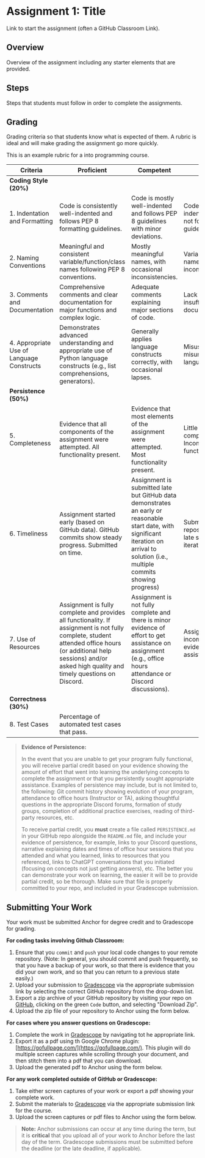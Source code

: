 # Assignment 1: Title

Link to start the assignment (often a GitHub Classroom Link).

## Overview

Overview of the assignment including any starter elements that are provided.  

## Steps

Steps that students must follow in order to complete the assignments.


## Grading

Grading criteria so that students know what is expected of them.  A rubric
is ideal and will make grading the assignment go more quickly. 

This is an example rubric for a into programming course.

| Criteria                            | Proficient                                        | Competent                                          | Developing                                       |
|-------------------------------------|---------------------------------------------------|----------------------------------------------------|--------------------------------------------------|
| **Coding Style (20%)**              |                                                   |                                                    |                                                  |
| 1. Indentation and Formatting       | Code is consistently well-indented and follows PEP 8 formatting guidelines. | Code is mostly well-indented and follows PEP 8 guidelines with minor deviations. | Code lacks consistent indentation and does not follow PEP 8 guidelines. |
| 2. Naming Conventions               | Meaningful and consistent variable/function/class names following PEP 8 conventions. | Mostly meaningful names, with occasional inconsistencies. | Variable/function/class names are unclear or inconsistent. |
| 3. Comments and Documentation       | Comprehensive comments and clear documentation for major functions and complex logic. | Adequate comments explaining major sections of code. | Lack of comments or insufficient documentation. |
| 4. Appropriate Use of Language Constructs | Demonstrates advanced understanding and appropriate use of Python language constructs (e.g., list comprehensions, generators). | Generally applies language constructs correctly, with occasional lapses. | Misuses or misunderstands key language constructs. |
| **Persistence (50%)**               |                                                   |                                                    |                                                  |
| 5. Completeness                     | Evidence that all components of the assignment were attempted.  All functionality present. | Evidence that most elements of the assignment were attempted. Most functionality present. | Little evidence of completion of work.  Incomplete or major functionality missing.        |
| 6. Timeliness                       | Assignment started early (based on GitHub data).  GitHub commits show steady progress. Submitted on time. | Assignment is submitted late but GitHub data demonstrates an early or reasonable start date, with significant iteration on arrival to solution (i.e., multiple commits showing progress) | Submitted late. GitHub repository data shows late start and minimal iteration. |
| 7. Use of Resources                 | Assignment is fully complete and provides all functionality. If assignment is not fully complete, student attended office hours (or additional help sessions) and/or asked high quality and timely questions on Discord. | Assignment is not fully complete and there is minor evidence of effort to get assistance on assignment (e.g., office hours attendance or Discord discussions). | Assignment is incomplete and no evidence of seeking assistance. |
| **Correctness (30%)**               |                                                   |                                                    |                                                  |
| 8. Test Cases                       | Percentage of automated test cases that pass. |||

> **Evidence of Persistence:**
>
> In the event that you are unable to get your program fully functional, you
> will receive partial credit based on your evidence showing the amount of
> effort that went into learning the underlying concepts to complete the
> assignment or that you persistently sought appropriate assistance. Examples of
> persistence may include, but is not limited to, the following: Git commit
> history showing evolution of your program, attendance to office hours
> (Instructor or TA), asking thoughtful questions in the appropriate Discord
> forums, formation of study groups, completion of additional practice
> exercises, reading of third-party resources, etc.  
>
> To receive partial credit, you **must** create a file called `PERSISTENCE.md`
> in your GitHub repo alongside the `README.md` file, and include your evidence
> of persistence, for example, links to your Discord questions, narrative
> explaining dates and times of office hour sessions that you attended and what
> you learned, links to resources that you referenced, links to ChatGPT
> conversations that you initiated (focusing on concepts not just getting
> answers), etc. The better you can demonstrate your work on learning, the
> easier it will be to provide partial credit, so be thorough. Make sure that
> file is properly committed to your repo, and included in your Gradescope
> submission.

## Submitting Your Work

Your work must be submitted Anchor for degree credit and to Gradescope for
grading.

**For coding tasks involving Github Classroom:**

1. Ensure that you `commit` and `push` your local code changes to your remote
   repository.  (Note: In general, you should commit and push frequently, so
   that you have a backup of your work, so that there is evidence that you did
   your own work, and so that you can return to a previous state easily.)
2. Upload your submission to [Gradescope](https://www.gradescope.com) via the
   appropriate submission link by selecting the correct GitHub repository from
   the drop-down list.
3. Export a zip archive of your GitHub repository by visiting your repo on
   [GitHub](https://www.github.com), clicking on the green `Code` button, and
   selecting "Download Zip".
4. Upload the zip file of your repository to Anchor using the form below.

**For cases where you answer questions on Gradescope:**

1. Complete the work in [Gradescope](https://www.gradescope.com) by navigating
   tot he appropriate link.
2. Export it as a pdf using th Google Chrome plugin:
   [https://gofullpage.com/](https://gofullpage.com/).  This plugin will do
   multiple screen captures while scrolling through your document, and then
   stitch them into a pdf that you can download.
3. Upload the generated pdf to Anchor using the form below.

**For any work completed outside of GitHub or Gradescope:**

1. Take either screen captures of your work or export a pdf showing your
   complete work.
2. Submit the materials to [Gradescope](https://www.gradescope.com) via the
   appropriate submission link for the course.
3. Upload the screen captures or pdf files to Anchor using the form below.

> **Note:** Anchor submissions can occur at any time during the term, but it is
> **critical** that you upload all of your work to Anchor before the last day of
> the term.  Gradescope submissions must be submitted before the deadline (or
> the late deadline, if applicable).
